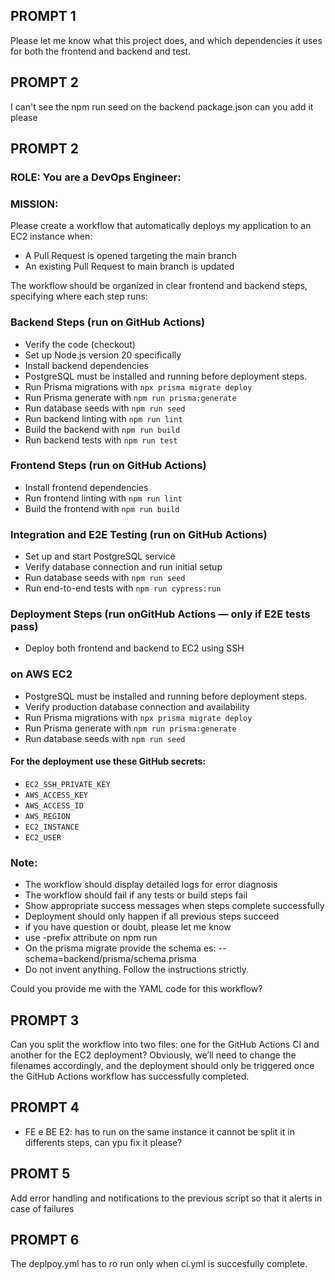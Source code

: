 ## PROMPT 1

Please let me know what this project does, and which dependencies it uses for both the frontend and backend and test.



## PROMPT 2
I can't see the npm run seed on the backend package.json can you add it please 



## PROMPT 2

### ROLE: You are a DevOps Engineer:

### MISSION:
Please create a workflow that automatically deploys my application to an EC2 instance when:
- A Pull Request is opened targeting the main branch
- An existing Pull Request to main branch is updated

The workflow should be organized in clear frontend and backend steps, specifying where each step runs:


### Backend Steps (**run on GitHub Actions**)
- Verify the code (checkout)
- Set up Node.js version 20 specifically
- Install backend dependencies
- PostgreSQL must be installed and running before deployment steps.
- Run Prisma migrations with `npx prisma migrate deploy`
- Run Prisma generate with `npm run prisma:generate`
- Run database seeds with `npm run seed`
- Run backend linting with `npm run lint`
- Build the backend with `npm run build`
- Run backend tests with `npm run test`

### Frontend Steps (**run on GitHub Actions**)
- Install frontend dependencies
- Run frontend linting with `npm run lint`
- Build the frontend with `npm run build`

### Integration and E2E Testing (**run on GitHub Actions**)
- Set up and start PostgreSQL service
- Verify database connection and run initial setup
- Run database seeds with `npm run seed`
- Run end-to-end tests with `npm run cypress:run`


### Deployment Steps (**run onGitHub Actions** — only if E2E tests pass)
- Deploy both frontend and backend to EC2 using SSH


### on AWS EC2 
- PostgreSQL must be installed and running before deployment steps.
- Verify production database connection and availability
- Run Prisma migrations with `npx prisma migrate deploy`
- Run Prisma generate with `npm run prisma:generate`
- Run database seeds with `npm run seed`

#### For the deployment use these GitHub secrets:
- `EC2_SSH_PRIVATE_KEY`
- `AWS_ACCESS_KEY`
- `AWS_ACCESS_ID`
- `AWS_REGION`
- `EC2_INSTANCE`
- `EC2_USER`


### Note:
- The workflow should display detailed logs for error diagnosis
- The workflow should fail if any tests or build steps fail
- Show appropriate success messages when steps complete successfully
- Deployment should only happen if all previous steps succeed
- if you have question or doubt, please let me know
- use -prefix attribute on npm run
- On the prisma migrate provide the schema es:  --schema=backend/prisma/schema.prisma 
- Do not invent anything. Follow the instructions strictly.

Could you provide me with the YAML code for this workflow?



## PROMPT 3
Can you split the workflow into two files: one for the GitHub Actions CI and another for the EC2 deployment? Obviously, we’ll need to change the filenames accordingly, and the deployment should only be triggered once the GitHub Actions workflow has successfully completed.



## PROMPT 4
- FE e BE E2: has to run on the same instance it cannot be split it in differents steps, can ypu fix it please?


## PROMT 5
Add error handling and notifications to the previous script so that it alerts in case of failures

## PROMPT 6
The deplpoy.yml has to ro run only when ci.yml is succesfully complete.